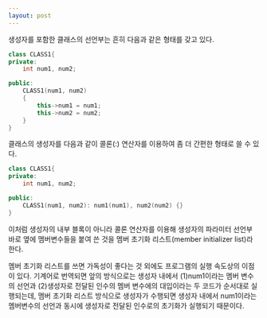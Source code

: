 ```yaml
---
layout: post
---
```


생성자를 포함한 클래스의 선언부는 흔히 다음과 같은 형태를 갖고 있다.

```cpp
class CLASS1{
private:
    int num1, num2;

public:
    CLASS1(num1, num2)
    {
        this->num1 = num1;
        this->num2 = num2;
    }
}
```

클래스의 생성자를 다음과 같이 콜론(:) 연산자를 이용하여 좀 더 간편한 형태로 쓸 수 있다.

```cpp
class CLASS1{
private:
    int num1, num2;

public:
    CLASS1(num1, num2): num1(num1), num2(num2) {}
}
```

이처럼 생성자의 내부 블록이 아니라 콜론 연산자를 이용해 생성자의 파라미터 선언부 바로 옆에 멤버변수들을 붙여 쓴 것을 멤버 초기화 리스트(member initializer list)라 한다.

멤버 초기화 리스트를 쓰면 가독성이 좋다는 것 외에도 프로그램의 실행 속도상의 이점이 있다. 기계어로 번역되면 앞의 방식으로는 생성자 내에서 (1)num1이라는 멤버 변수의 선언과 (2)생성자로 전달된 인수의 멤버 변수에의 대입이라는 두 코드가 순서대로 실행되는데, 멤버 초기화 리스트 방식으로 생성자가 수행되면 생성자 내에서 num1이라는 멤버변수의 선언과 동시에 생성자로 전달된 인수로의 초기화가 실행되기 때문이다.